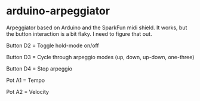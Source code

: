 arduino-arpeggiator
===================

Arpeggiator based on Arduino and the SparkFun midi shield. 
It works, but the button interaction is a bit flaky. I need to figure that out.


Button D2 = Toggle hold-mode on/off

Button D3 = Cycle through arpeggio modes (up, down, up-down, one-three)

Button D4 = Stop arpeggio


Pot A1 = Tempo

Pot A2 = Velocity
